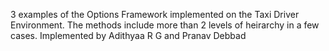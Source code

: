 3 examples of the Options Framework implemented on the Taxi Driver Environment. The methods include more than 2 levels of heirarchy in a few cases. Implemented by Adithyaa R G and Pranav Debbad
